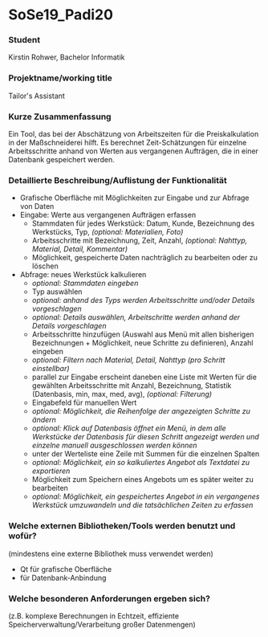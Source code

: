 # SoSe19_Padi20

### Student
Kirstin Rohwer, Bachelor Informatik

### Projektname/working title
Tailor's Assistant

### Kurze Zusammenfassung
Ein Tool, das bei der Abschätzung von Arbeitszeiten für die Preiskalkulation in der Maßschneiderei hilft. Es berechnet Zeit-Schätzungen für einzelne Arbeitsschritte anhand von Werten aus vergangenen Aufträgen, die in einer Datenbank gespeichert werden.

### Detaillierte Beschreibung/Auflistung der Funktionalität
- Grafische Oberfläche mit Möglichkeiten zur Eingabe und zur Abfrage von Daten
- Eingabe: Werte aus vergangenen Aufträgen erfassen
	- Stammdaten für jedes Werkstück: Datum, Kunde, Bezeichnung des Werkstücks, Typ, *(optional: Materialien, Foto)*
	- Arbeitsschritte mit Bezeichnung, Zeit, Anzahl, *(optional: Nahttyp, Material, Detail, Kommentar)*
	- Möglichkeit, gespeicherte Daten nachträglich zu bearbeiten oder zu löschen
- Abfrage: neues Werkstück kalkulieren
	- *optional: Stammdaten eingeben*
	- Typ auswählen
	- *optional: anhand des Typs werden Arbeitsschritte und/oder Details vorgeschlagen*
	- *optional: Details auswählen, Arbeitschritte werden anhand der Details vorgeschlagen*
	- Arbeitsschritte hinzufügen (Auswahl aus Menü mit allen bisherigen Bezeichnungen + Möglichkeit, neue Schritte zu definieren), Anzahl eingeben
	- *optional: Filtern nach Material, Detail, Nahttyp (pro Schritt einstellbar)*
	- parallel zur Eingabe erscheint daneben eine Liste mit Werten für die gewählten Arbeitsschritte mit Anzahl, Bezeichnung, Statistik (Datenbasis, min, max, med, avg), *(optional: Filterung)*
	- Eingabefeld für manuellen Wert
	- *optional: Möglichkeit, die Reihenfolge der angezeigten Schritte zu ändern*
	- *optional: Klick auf Datenbasis öffnet ein Menü, in dem alle Werkstücke der Datenbasis für diesen Schritt angezeigt werden und einzelne manuell ausgeschlossen werden können*
	- unter der Werteliste eine Zeile mit Summen für die einzelnen Spalten
	- *optional: Möglichkeit, ein so kalkuliertes Angebot als Textdatei zu exportieren*
	- Möglichkeit zum Speichern eines Angebots um es später weiter zu bearbeiten
	- *optional: Möglichkeit, ein gespeichertes Angebot in ein vergangenes Werkstück umzuwandeln und die tatsächlichen Zeiten zu erfassen*

### Welche externen Bibliotheken/Tools werden benutzt und wofür?
(mindestens eine externe Bibliothek muss verwendet werden)
- Qt für grafische Oberfläche
- für Datenbank-Anbindung

### Welche besonderen Anforderungen ergeben sich?
(z.B. komplexe Berechnungen in Echtzeit, 
effiziente Speicherverwaltung/Verarbeitung großer Datenmengen)
